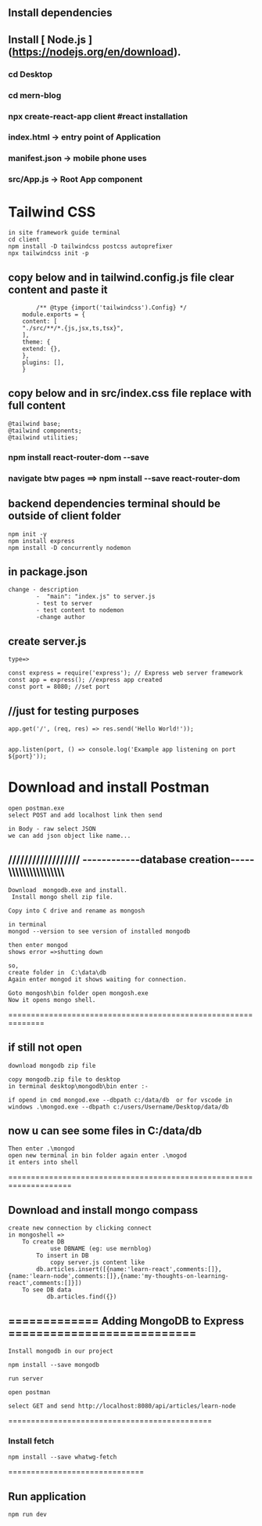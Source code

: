 ## Install dependencies
## Install [ Node.js ] (https://nodejs.org/en/download).

### cd Desktop
### cd mern-blog
### npx create-react-app client  #react installation

### index.html -> entry point of Application
### manifest.json -> mobile phone uses

### src/App.js -> Root App component

# Tailwind CSS 

	in site framework guide terminal
	cd client
	npm install -D tailwindcss postcss autoprefixer
	npx tailwindcss init -p

## copy below and in tailwind.config.js file clear content and paste it


		    /** @type {import('tailwindcss').Config} */
		module.exports = {
		content: [
		"./src/**/*.{js,jsx,ts,tsx}",
		],
		theme: {
		extend: {},
		},
		plugins: [],
		}


## copy below and in src/index.css file replace with full content

	@tailwind base;
	@tailwind components;
	@tailwind utilities;


### npm install react-router-dom --save

### navigate btw pages ==> npm install --save react-router-dom


## backend dependencies terminal should be outside of client folder
	npm init -y
	npm install express
	npm install -D concurrently nodemon



## in package.json
  
	change - description 
			-  "main": "index.js" to server.js
			- test to server
			- test content to nodemon
			-change author


## create server.js
	type=>

	const express = require('express'); // Express web server framework
	const app = express(); //express app created
	const port = 8080; //set port


## //just for testing purposes

	app.get('/', (req, res) => res.send('Hello World!'));


	app.listen(port, () => console.log('Example app listening on port ${port}'));


# Download and install Postman
	open postman.exe
	select POST and add localhost link then send

	in Body - raw select JSON
	we can add json object like name...

## ////////////////// ------------database creation-----\\\\\\\\\\\\\\\\\\\\\\\\\\\\\\\

	Download  mongodb.exe and install.
	 Install mongo shell zip file.

	Copy into C drive and rename as mongosh

	in terminal 
	mongod --version to see version of installed mongodb

	then enter mongod
	shows error =>shutting down
	
	so,
	create folder in  C:\data\db
	Again enter mongod it shows waiting for connection.

	Goto mongosh\bin folder open mongosh.exe 
	Now it opens mongo shell.

==============================================================
## if still not open
	download mongodb zip file

	copy mongodb.zip file to desktop
	in terminal desktop\mongodb\bin enter :-

	if opend in cmd mongod.exe --dbpath c:/data/db  or for vscode in windows .\mongod.exe --dbpath c:/users/Username/Desktop/data/db


## now u can see some files in C:/data/db 

	Then enter .\mongod
	open new terminal in bin folder again enter .\mogod 
	it enters into shell 

====================================================================

## Download and install mongo compass

	create new connection by clicking connect  
	in mongoshell => 
		To create DB 
	       		use DBNAME (eg: use mernblog) 
	        To insert in DB
	    		copy server.js content like
			db.articles.insert([{name:'learn-react',comments:[]},{name:'learn-node',comments:[]},{name:'my-thoughts-on-learning-react',comments:[]}])
		To see DB data
		       db.articles.find({})



## =============  Adding MongoDB to Express ===========================

	Install mongodb in our project 

	npm install --save mongodb

	run server

	open postman 

	select GET and send http://localhost:8080/api/articles/learn-node 


=============================================
### Install fetch 
	npm install --save whatwg-fetch

==============================
## Run application 
	npm run dev	
